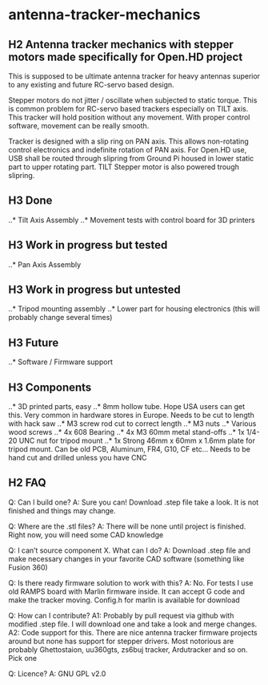 # antenna-tracker-mechanics
## H2 Antenna tracker mechanics with stepper motors made specifically for Open.HD project
This is supposed to be ultimate antenna tracker for heavy antennas superior to any existing and future RC-servo based design.

Stepper motors do not jitter / oscillate when subjected to static torque. This is common problem for RC-servo based trackers especially on TILT axis. This tracker will hold position without any movement. With proper control software, movement can be really smooth.

Tracker is designed with a slip ring on PAN axis. This allows non-rotating control electronics and indefinite rotation of PAN axis. 
For Open.HD use, USB shall be routed through slipring from Ground Pi housed in lower static part to upper rotating part. TILT Stepper motor is also powered trough slipring.


## H3 Done
..* Tilt Axis Assembly
..* Movement tests with control board for 3D printers

## H3 Work in progress but tested
..* Pan Axis Assembly

## H3 Work in progress but untested
..* Tripod mounting assembly
..* Lower part for housing electronics (this will probably change several times)

## H3 Future
..* Software / Firmware support

## H3 Components
..* 3D printed parts, easy
..* 8mm hollow tube. Hope USA users can get this. Very common in hardware stores in Europe. Needs to be cut to length with hack saw
..* M3 screw rod cut to correct length
..* M3 nuts
..* Various wood screws
..* 4x 608 Bearing
..* 4x M3 60mm metal stand-offs 
..* 1x 1/4-20 UNC nut for tripod mount
..* 1x Strong 46mm x 60mm x 1.6mm plate for tripod mount. Can be old PCB, Aluminum, FR4, G10, CF etc... Needs to be hand cut and drilled unless you have CNC 



## H2 FAQ
Q: Can I build one?
A: Sure you can! Download .step file take a look. It is not finished and things may change. 

Q: Where are the .stl files?
A: There will be none until project is finished. Right now, you will need some CAD knowledge

Q: I can’t source component X. What can I do?
A: Download .step file and make necessary changes in your favorite CAD software (something like Fusion 360)

Q: Is there ready firmware solution to work with this?
A: No. For tests I use old RAMPS board with Marlin firmware inside. It can accept G code and make the tracker moving. Config.h for marlin is available for download

Q: How can I contribute?
A1: Probably by pull request via github with modified .step file. I will download one and take a look and merge changes.
A2: Code support for this. There are nice antenna tracker firmware projects around but none has support for stepper drivers. Most notorious are probably Ghettostaion, uu360gts, zs6buj tracker, Ardutracker and so on. Pick one

Q: Licence?
A: GNU GPL v2.0
